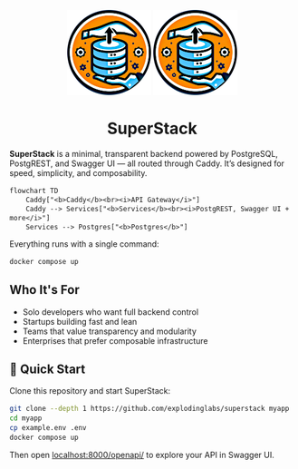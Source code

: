 <p align="center">
  <img alt="SuperStack logo" height="150" src="https://github.com/explodinglabs/superstack/blob/main/images/logo-light.png?raw=true#gh-light-mode-only" />
  <img alt="SuperStack logo" height="150" src="https://github.com/explodinglabs/superstack/blob/main/images/logo-dark.png?raw=true#gh-dark-mode-only" />
</p>

<h1 align="center">
  SuperStack
</h1>

**SuperStack** is a minimal, transparent backend powered by PostgreSQL,
PostgREST, and Swagger UI — all routed through Caddy. It’s designed for speed,
simplicity, and composability.

```mermaid
flowchart TD
    Caddy["<b>Caddy</b><br><i>API Gateway</i>"]
    Caddy --> Services["<b>Services</b><br><i>PostgREST, Swagger UI + more</i>"]
    Services --> Postgres["<b>Postgres</b>"]
```

Everything runs with a single command:

```sh
docker compose up
```

## Who It's For

- Solo developers who want full backend control
- Startups building fast and lean
- Teams that value transparency and modularity
- Enterprises that prefer composable infrastructure

## 🚀 Quick Start

Clone this repository and start SuperStack:

```sh
git clone --depth 1 https://github.com/explodinglabs/superstack myapp
cd myapp
cp example.env .env
docker compose up
```

Then open [localhost:8000/openapi/](https://localhost:8000/openapi/) to explore
your API in Swagger UI.
